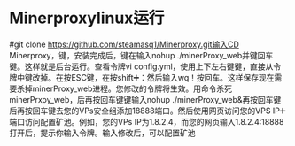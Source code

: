 # Minerproxylinux运行
#git clone https://github.com/steamasq1/Minerproxy.git输入CD Minerproxy，键，安装完成后，键在输入nohup ./minerProxy_web并键回车键。这样就是后台运行。查看令牌vi config.yml，使用上下左右键键，直接从令牌中键改掉。在按ESC键，在按shift➕：然后输入wq！按回车。这样保存现在需要杀掉minerProxy_web进程。您修改的令牌将生效。用命令杀死minerPrxoy_web，后再按回车键键输入nohup ./minerProxy_web&再按回车键后再按回车键去您的VPs安全组添加18888端口。然后使用网页访问您的VPS IP➕端口访问配置矿池。例如，您的VPs IP为1.8.2.4，而您的网页输入1.8.2.4:18888打开后，提示你输入令牌。输入修改后，可以配置矿池
